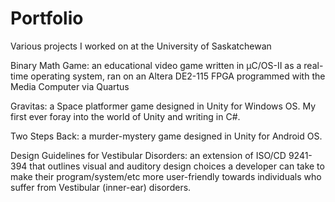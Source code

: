 # Portfolio
Various projects I worked on at the University of Saskatchewan

Binary Math Game: an educational video game written in μC/OS-II as a real-time operating system, ran on an Altera DE2-115 FPGA programmed with the Media Computer via Quartus

Gravitas: a Space platformer game designed in Unity for Windows OS. My first ever foray into the world of Unity and writing in C#.

Two Steps Back: a murder-mystery game designed in Unity for Android OS.

Design Guidelines for Vestibular Disorders: an extension of ISO/CD 9241-394 that outlines visual and auditory design choices a developer can take to make their program/system/etc more user-friendly towards individuals who suffer from Vestibular (inner-ear) disorders.
